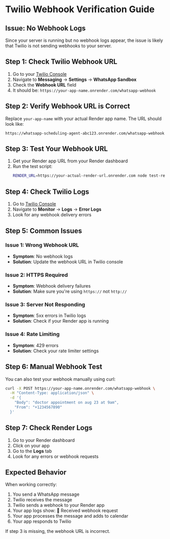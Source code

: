 # Twilio Webhook Verification Guide

## Issue: No Webhook Logs

Since your server is running but no webhook logs appear, the issue is likely that Twilio is not sending webhooks to your server.

## Step 1: Check Twilio Webhook URL

1. Go to your [Twilio Console](https://console.twilio.com/)
2. Navigate to **Messaging** → **Settings** → **WhatsApp Sandbox**
3. Check the **Webhook URL** field
4. It should be: `https://your-app-name.onrender.com/whatsapp-webhook`

## Step 2: Verify Webhook URL is Correct

Replace `your-app-name` with your actual Render app name. The URL should look like:
```
https://whatsapp-scheduling-agent-abc123.onrender.com/whatsapp-webhook
```

## Step 3: Test Your Webhook URL

1. Get your Render app URL from your Render dashboard
2. Run the test script:
   ```bash
   RENDER_URL=https://your-actual-render-url.onrender.com node test-render-webhook.js
   ```

## Step 4: Check Twilio Logs

1. Go to [Twilio Console](https://console.twilio.com/)
2. Navigate to **Monitor** → **Logs** → **Error Logs**
3. Look for any webhook delivery errors

## Step 5: Common Issues

### Issue 1: Wrong Webhook URL
- **Symptom**: No webhook logs
- **Solution**: Update the webhook URL in Twilio console

### Issue 2: HTTPS Required
- **Symptom**: Webhook delivery failures
- **Solution**: Make sure you're using `https://` not `http://`

### Issue 3: Server Not Responding
- **Symptom**: 5xx errors in Twilio logs
- **Solution**: Check if your Render app is running

### Issue 4: Rate Limiting
- **Symptom**: 429 errors
- **Solution**: Check your rate limiter settings

## Step 6: Manual Webhook Test

You can also test your webhook manually using curl:

```bash
curl -X POST https://your-app-name.onrender.com/whatsapp-webhook \
  -H "Content-Type: application/json" \
  -d '{
    "Body": "doctor appointment on aug 23 at 9am",
    "From": "+1234567890"
  }'
```

## Step 7: Check Render Logs

1. Go to your Render dashboard
2. Click on your app
3. Go to the **Logs** tab
4. Look for any errors or webhook requests

## Expected Behavior

When working correctly:
1. You send a WhatsApp message
2. Twilio receives the message
3. Twilio sends a webhook to your Render app
4. Your app logs show: 🔔 Received webhook request
5. Your app processes the message and adds to calendar
6. Your app responds to Twilio

If step 3 is missing, the webhook URL is incorrect. 